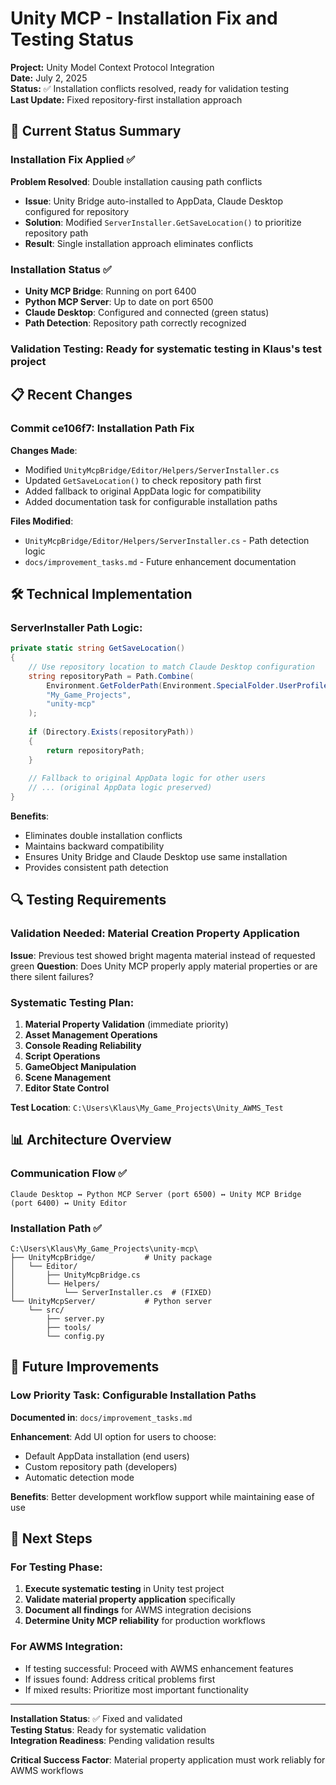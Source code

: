 # Unity MCP - Installation Fix and Testing Status

**Project:** Unity Model Context Protocol Integration  
**Date:** July 2, 2025  
**Status:** ✅ Installation conflicts resolved, ready for validation testing  
**Last Update:** Fixed repository-first installation approach

## 🎯 Current Status Summary

### **Installation Fix Applied** ✅
**Problem Resolved**: Double installation causing path conflicts
- **Issue**: Unity Bridge auto-installed to AppData, Claude Desktop configured for repository
- **Solution**: Modified `ServerInstaller.GetSaveLocation()` to prioritize repository path
- **Result**: Single installation approach eliminates conflicts

### **Installation Status** ✅
- **Unity MCP Bridge**: Running on port 6400
- **Python MCP Server**: Up to date on port 6500  
- **Claude Desktop**: Configured and connected (green status)
- **Path Detection**: Repository path correctly recognized

### **Validation Testing**: Ready for systematic testing in Klaus's test project

## 📋 Recent Changes

### **Commit ce106f7**: Installation Path Fix
**Changes Made**:
- Modified `UnityMcpBridge/Editor/Helpers/ServerInstaller.cs`
- Updated `GetSaveLocation()` to check repository path first
- Added fallback to original AppData logic for compatibility
- Added documentation task for configurable installation paths

**Files Modified**:
- `UnityMcpBridge/Editor/Helpers/ServerInstaller.cs` - Path detection logic
- `docs/improvement_tasks.md` - Future enhancement documentation

## 🛠️ Technical Implementation

### **ServerInstaller Path Logic**:
```csharp
private static string GetSaveLocation()
{
    // Use repository location to match Claude Desktop configuration
    string repositoryPath = Path.Combine(
        Environment.GetFolderPath(Environment.SpecialFolder.UserProfile),
        "My_Game_Projects",
        "unity-mcp"
    );
    
    if (Directory.Exists(repositoryPath))
    {
        return repositoryPath;
    }
    
    // Fallback to original AppData logic for other users
    // ... (original AppData logic preserved)
}
```

**Benefits**:
- Eliminates double installation conflicts
- Maintains backward compatibility
- Ensures Unity Bridge and Claude Desktop use same installation
- Provides consistent path detection

## 🔍 Testing Requirements

### **Validation Needed**: Material Creation Property Application
**Issue**: Previous test showed bright magenta material instead of requested green
**Question**: Does Unity MCP properly apply material properties or are there silent failures?

### **Systematic Testing Plan**:
1. **Material Property Validation** (immediate priority)
2. **Asset Management Operations**
3. **Console Reading Reliability**
4. **Script Operations**
5. **GameObject Manipulation**
6. **Scene Management**
7. **Editor State Control**

**Test Location**: `C:\Users\Klaus\My_Game_Projects\Unity_AWMS_Test`

## 📊 Architecture Overview

### **Communication Flow** ✅
```
Claude Desktop ↔ Python MCP Server (port 6500) ↔ Unity MCP Bridge (port 6400) ↔ Unity Editor
```

### **Installation Path** ✅
```
C:\Users\Klaus\My_Game_Projects\unity-mcp\
├── UnityMcpBridge/           # Unity package
│   └── Editor/
│       ├── UnityMcpBridge.cs
│       └── Helpers/
│           └── ServerInstaller.cs  # (FIXED)
└── UnityMcpServer/           # Python server
    └── src/
        ├── server.py
        ├── tools/
        └── config.py
```

## 🚀 Future Improvements

### **Low Priority Task**: Configurable Installation Paths
**Documented in**: `docs/improvement_tasks.md`

**Enhancement**: Add UI option for users to choose:
- Default AppData installation (end users)
- Custom repository path (developers)  
- Automatic detection mode

**Benefits**: Better development workflow support while maintaining ease of use

## 🎯 Next Steps

### **For Testing Phase**:
1. **Execute systematic testing** in Unity test project
2. **Validate material property application** specifically
3. **Document all findings** for AWMS integration decisions
4. **Determine Unity MCP reliability** for production workflows

### **For AWMS Integration**:
- If testing successful: Proceed with AWMS enhancement features
- If issues found: Address critical problems first
- If mixed results: Prioritize most important functionality

---

**Installation Status**: ✅ Fixed and validated  
**Testing Status**: Ready for systematic validation  
**Integration Readiness**: Pending validation results

**Critical Success Factor**: Material property application must work reliably for AWMS workflows
